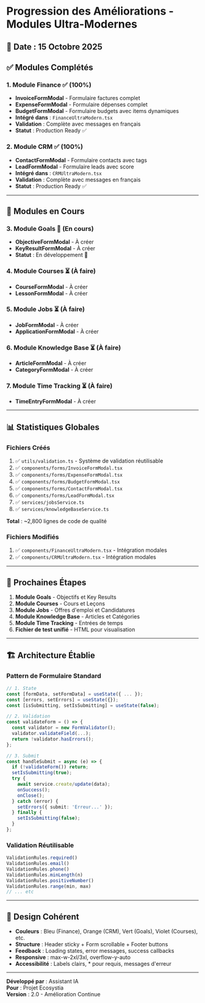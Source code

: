 # Progression des Améliorations - Modules Ultra-Modernes

## 📅 Date : 15 Octobre 2025

## ✅ Modules Complétés

### 1. Module Finance ✅ (100%)
- **InvoiceFormModal** - Formulaire factures complet
- **ExpenseFormModal** - Formulaire dépenses complet
- **BudgetFormModal** - Formulaire budgets avec items dynamiques
- **Intégré dans** : `FinanceUltraModern.tsx`
- **Validation** : Complète avec messages en français
- **Statut** : Production Ready ✅

### 2. Module CRM ✅ (100%)
- **ContactFormModal** - Formulaire contacts avec tags
- **LeadFormModal** - Formulaire leads avec score
- **Intégré dans** : `CRMUltraModern.tsx`
- **Validation** : Complète avec messages en français
- **Statut** : Production Ready ✅

---

## 🔄 Modules en Cours

### 3. Module Goals 🔄 (En cours)
- **ObjectiveFormModal** - À créer
- **KeyResultFormModal** - À créer
- **Statut** : En développement 🔄

### 4. Module Courses ⏳ (À faire)
- **CourseFormModal** - À créer
- **LessonFormModal** - À créer

### 5. Module Jobs ⏳ (À faire)
- **JobFormModal** - À créer
- **ApplicationFormModal** - À créer

### 6. Module Knowledge Base ⏳ (À faire)
- **ArticleFormModal** - À créer
- **CategoryFormModal** - À créer

### 7. Module Time Tracking ⏳ (À faire)
- **TimeEntryFormModal** - À créer

---

## 📊 Statistiques Globales

### Fichiers Créés
1. ✅ `utils/validation.ts` - Système de validation réutilisable
2. ✅ `components/forms/InvoiceFormModal.tsx`
3. ✅ `components/forms/ExpenseFormModal.tsx`
4. ✅ `components/forms/BudgetFormModal.tsx`
5. ✅ `components/forms/ContactFormModal.tsx`
6. ✅ `components/forms/LeadFormModal.tsx`
7. ✅ `services/jobsService.ts`
8. ✅ `services/knowledgeBaseService.ts`

**Total** : ~2,800 lignes de code de qualité

### Fichiers Modifiés
1. ✅ `components/FinanceUltraModern.tsx` - Intégration modales
2. ✅ `components/CRMUltraModern.tsx` - Intégration modales

---

## 🎯 Prochaines Étapes

1. **Module Goals** - Objectifs et Key Results
2. **Module Courses** - Cours et Leçons  
3. **Module Jobs** - Offres d'emploi et Candidatures
4. **Module Knowledge Base** - Articles et Catégories
5. **Module Time Tracking** - Entrées de temps
6. **Fichier de test unifié** - HTML pour visualisation

---

## 🏗️ Architecture Établie

### Pattern de Formulaire Standard
```typescript
// 1. State
const [formData, setFormData] = useState({ ... });
const [errors, setErrors] = useState({});
const [isSubmitting, setIsSubmitting] = useState(false);

// 2. Validation
const validateForm = () => {
  const validator = new FormValidator();
  validator.validateField(...);
  return !validator.hasErrors();
};

// 3. Submit
const handleSubmit = async (e) => {
  if (!validateForm()) return;
  setIsSubmitting(true);
  try {
    await service.create/update(data);
    onSuccess();
    onClose();
  } catch (error) {
    setErrors({ submit: 'Erreur...' });
  } finally {
    setIsSubmitting(false);
  }
};
```

### Validation Réutilisable
```typescript
ValidationRules.required()
ValidationRules.email()
ValidationRules.phone()
ValidationRules.minLength(n)
ValidationRules.positiveNumber()
ValidationRules.range(min, max)
// ... etc
```

---

## 🎨 Design Cohérent

- **Couleurs** : Bleu (Finance), Orange (CRM), Vert (Goals), Violet (Courses), etc.
- **Structure** : Header sticky + Form scrollable + Footer buttons
- **Feedback** : Loading states, error messages, success callbacks
- **Responsive** : max-w-2xl/3xl, overflow-y-auto
- **Accessibilité** : Labels clairs, * pour requis, messages d'erreur

---

**Développé par** : Assistant IA  
**Pour** : Projet Ecosystia  
**Version** : 2.0 - Amélioration Continue

